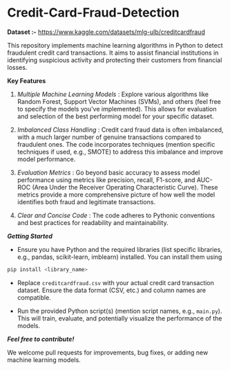 # Credit-Card-Fraud-Detection
**Dataset :-** https://www.kaggle.com/datasets/mlg-ulb/creditcardfraud

This repository implements machine learning algorithms in Python to detect fraudulent credit card transactions. It aims to assist financial institutions in identifying suspicious activity and protecting their customers from financial losses.

**Key Features**

1. _Multiple Machine Learning Models_ : Explore various algorithms like Random Forest, Support Vector Machines (SVMs), and others (feel free to specify the models you've implemented). This allows for evaluation and selection of the best performing model for your specific dataset.

2. _Imbalanced Class Handling_ : Credit card fraud data is often imbalanced, with a much larger number of genuine transactions compared to fraudulent ones. The code incorporates techniques (mention specific techniques if used, e.g., SMOTE) to address this imbalance and improve model performance.

3. _Evaluation Metrics_ : Go beyond basic accuracy to assess model performance using metrics like precision, recall, F1-score, and AUC-ROC (Area Under the Receiver Operating Characteristic Curve). These metrics provide a more comprehensive picture of how well the model identifies both fraud and legitimate transactions.

4. _Clear and Concise Code_ : The code adheres to Pythonic conventions and best practices for readability and maintainability.

**_Getting Started_**

 - Ensure you have Python and the required libraries (list specific libraries, e.g., pandas, scikit-learn, imblearn) installed. You can install them using 
 ```bash
pip install <library_name>
```

- Replace ```creditcardfraud.csv``` with your actual credit card transaction dataset. Ensure the data format (CSV, etc.) and column names are compatible.

- Run the provided Python script(s) (mention script names, e.g., ```main.py```). This will train, evaluate, and potentially visualize the performance of the models.




**_Feel free to contribute!_**

We welcome pull requests for improvements, bug fixes, or adding new machine learning models.
